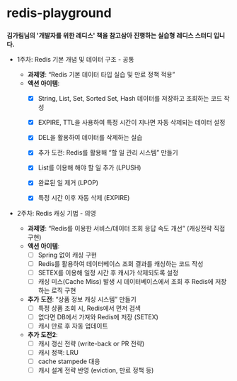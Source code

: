 # redis-playground
### 
**김가림님의 '개발자를 위한 레디스' 책을 참고삼아 진행하는 실습형 레디스 스터디 입니다.**

- 1주차: Redis 기본 개념 및 데이터 구조 - 공통
    - **과제명**: “Redis 기본 데이터 타입 실습 및 만료 정책 적용”
    - **액션 아이템**:
      - [x] String, List, Set, Sorted Set, Hash 데이터를 저장하고 조회하는 코드 작성
      - [x] EXPIRE, TTL을 사용하여 특정 시간이 지나면 자동 삭제되는 데이터 설정
      - [x] DEL을 활용하여 데이터를 삭제하는 실습
      - [x] 추가 도전: Redis를 활용해 “할 일 관리 시스템” 만들기
      - [x] List를 이용해 해야 할 일 추가 (LPUSH)
      - [x] 완료된 일 제거 (LPOP)
      - [x] 특정 시간 이후 자동 삭제 (EXPIRE)
      

- 2주차: Redis 캐싱 기법 - 의영

  - **과제명**: “Redis를 이용한 서비스/데이터 조회 응답 속도 개선” (캐싱전략 직접 구현)
  - **액션 아이템**:
    - [ ] Spring 없이 캐싱 구현
    - [ ] Redis를 활용하여 데이터베이스 조회 결과를 캐싱하는 코드 작성
    - [ ] SETEX를 이용해 일정 시간 후 캐시가 삭제되도록 설정
    - [ ] 캐싱 미스(Cache Miss) 발생 시 데이터베이스에서 조회 후 Redis에 저장하는 로직 구현

  - **추가 도전**: “상품 정보 캐싱 시스템” 만들기
    - [ ] 특정 상품 조회 시, Redis에서 먼저 검색
    - [ ] 없다면 DB에서 가져와 Redis에 저장 (SETEX)
    - [ ] 캐시 만료 후 자동 업데이트

  - **추가 도전2**: 
    - [ ] 캐시 갱신 전략 (write-back or PR 전략)
    - [ ] 캐시 정책: LRU
    - [ ] cache stampede 대응
    - [ ] 캐시 설계 전략 반영 (eviction, 만료 정책 등) 